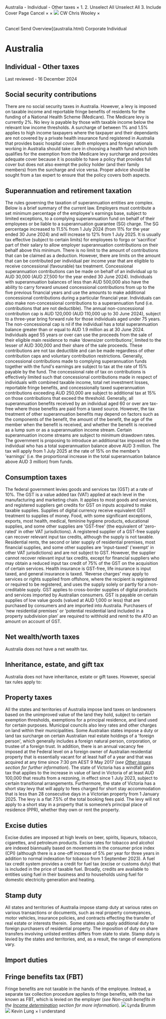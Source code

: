 Australia - Individual - Other taxes
×
1.
2.
Unselect All
Unselect All
3.
Include Cover Page
Cancel
×
×
![](-/media/world-wide-tax-summaries/attachments/global---chris-wooley.ashx%3Frev=ac5e5f3223b34096b1afc2a6009c7320&revision=ac5e5f32-23b3-4096-b1af-c2a6009c7320&hash=859B7ADC84DC2CBEC9760E9E6EE7DE6D0A8BFCDF)
CW
Chris Wooley
×
######
Cancel
Send
Overview](australia.html)
Corporate
Individual
# Australia
## Individual - Other taxes
Last reviewed - 16 December 2024
## Social security contributions
There are no social security taxes in Australia. However, a levy is imposed on taxable income and reportable fringe benefits of residents for the funding of a National Health Scheme (Medicare). The Medicare levy is currently 2%. No levy is payable by those with taxable income below the relevant low income thresholds.
A surcharge of between 1% and 1.5% applies to high income taxpayers where the taxpayer and their dependants are not covered by a private health insurance fund registered in Australia that provides basic hospital cover.
Both employers and foreign nationals working in Australia should take care in choosing a health fund which both qualifies for the exemption from the Medicare levy surcharge and provides adequate cover because it is possible to have a policy that provides full cover but does not also exempt the policy holder (and their family members) from the surcharge and vice versa. Proper advice should be sought from a tax expert to ensure that the policy covers both aspects.
## Superannuation and retirement taxation
The rules governing the taxation of superannuation entities are complex. Below is a brief summary of the current law.
Employers must contribute a set minimum percentage of the employee's earnings base, subject to limited exceptions, to a complying superannuation fund on behalf of their employees or be liable to a superannuation guarantee (SG) charge. The SG percentage increased to 11.5% from 1 July 2024 (from 11% for the year ended 30 June 2024) and will increase to 12% from 1 July 2025.
It is usually tax effective (subject to certain limits) for employees to forgo or 'sacrifice' part of their salary to allow employer superannuation contributions on their behalf above this minimum. There is no limit to the amount of contributions that can be claimed as a deduction. However, there are limits on the amount that can be contributed per individual per income year that are eligible to receive concessional (favourable) tax treatment. Concessional superannuation contributions can be made on behalf of an individual up to AUD 30,000 (AUD 27,500 for the year ended 30 June 2024). Individuals with superannuation balances of less than AUD 500,000 also have the ability to carry forward unused concessional contributions from up to the five previous financial years and use the amounts to make additional concessional contributions during a particular financial year.
Individuals can also make non-concessional contributions to a superannuation fund (i.e. contributions that are not deductible). The annual non-concessional contribution cap is AUD 120,000 (AUD 110,000 up to 30 June 2024), subject to a three-year bring forward rule for those individuals aged under 75 years. The non-concessional cap is nil if the individual has a total superannuation balance greater than or equal to AUD 1.9 million as at 30 June 2024.
Individuals aged 55 years or over can use the proceeds from the sale of their eligible main residence to make ‘downsizer contributions’, limited to the lesser of AUD 300,000 and their share of the sale proceeds. These contributions are not tax deductible and can be made regardless of other contribution caps and voluntary contribution restrictions.
Generally, concessional contributions made to complying superannuation funds together with the fund's earnings are subject to tax at the rate of 15% payable by the fund. The concessional rate of tax on contributions is effectively limited such that concessional contributions made in respect of individuals with combined taxable income, total net investment losses, reportable fringe benefits, and concessionally taxed superannuation contributions exceeding AUD 250,000 are subject to additional tax at 15% on those contributions that exceed the threshold.
Generally, all superannuation benefits received by an individual aged 60 or over are tax-free where those benefits are paid from a taxed source. However, the tax treatment of other superannuation benefits may depend on factors such as the components of the benefit, the amount of the benefit, the age of the member when the benefit is received, and whether the benefit is received as a lump sum or as a superannuation income stream.
Certain superannuation income streams are subject to minimum drawdown rates.
The government is proposing to introduce an additional tax imposed on the individual who has a total superannuation balance above AUD 3 million. The tax will apply from 1 July 2025 at the rate of 15% on the member’s 'earnings' (i.e. the proportional increase in the total superannuation balance above AUD 3 million) from funds.
## Consumption taxes
The federal government levies goods and services tax (GST) at a rate of 10%. The GST is a value added tax (VAT) applied at each level in the manufacturing and marketing chain. It applies to most goods and services, and registered suppliers get credits for GST on inputs acquired to make taxable supplies. Supplies of digital currency receive equivalent GST treatment to supplies of money.
Food, with some significant exceptions, exports, most health, medical, feminine hygiene products, educational supplies, and some other supplies are 'GST-free' (the equivalent of 'zero-rated' in other VAT jurisdictions). A registered supplier of a GST-free supply can recover relevant input tax credits, although the supply is not taxable.
Residential rents, the second or later supply of residential premises, most financial supplies, and some other supplies are 'input-taxed' ('exempt' in other VAT jurisdictions) and are not subject to GST. However, the supplier cannot recover relevant input tax credits, except for financial suppliers who may obtain a reduced input tax credit of 75% of the GST on the acquisition of certain services.
Health insurance is GST-free, life insurance is input taxed, and general insurance is taxed. 'Reverse charges' may apply to services or rights supplied from offshore, where the recipient is registered or required to be registered, and uses the supply solely or partly for a non-creditable supply.
GST applies to cross-border supplies of digital products and services imported by Australian consumers. GST is payable on certain supplies of low value goods (valued at AUD 1,000 or less) that are purchased by consumers and are imported into Australia.
Purchasers of ‘new residential premises’ or ‘potential residential land included in a property subdivision plan’ are required to withhold and remit to the ATO an amount on account of GST.
## Net wealth/worth taxes
Australia does not have a net wealth tax.
## Inheritance, estate, and gift tax
Australia does not have inheritance, estate or gift taxes. However, special tax rules apply to:
## Property taxes
All the states and territories of Australia impose land taxes on landowners based on the unimproved value of the land they hold, subject to certain exemption thresholds, exemptions for a principal residence, and land used for certain purposes. Municipal councils also levy rates and other charges on land within their municipalities.
Some Australian states impose a duty or land tax surcharge on certain Australian real estate holdings of a 'foreign person', which generally includes a foreign natural person, corporation, or trustee of a foreign trust. In addition, there is an annual vacancy fee imposed at the Federal level on a foreign owner of Australian residential property that is essentially vacant for at least half of a year and that was acquired at any time since 7:30 pm AEST 9 May 2017 (*see [Other issues](australia/individual/other-issues.html) section for further information*).
The state of Victoria has a windfall gains tax that applies to the increase in value of land in Victoria of at least AUD 100,000 that results from a rezoning, in effect since 1 July 2023, subject to certain transitional arrangements.
Furthermore, the state of Victoria has a short stay levy that will apply to fees charged for short stay accommodation that is less than 28 consecutive days in a Victorian property from 1 January 2025. The levy is a flat 7.5% of the total booking fees paid. The levy will not apply to a short stay in a property that is someone’s principal place of residence (PPR), whether they own or rent the property.
## Excise duties
Excise duties are imposed at high levels on beer, spirits, liqueurs, tobacco, cigarettes, and petroleum products. Excise rates for tobacco and alcohol are indexed biannually based on movements in the consumer price index (CPI) (although there is a one-off increase of 5% per year for three years in addition to normal indexation for tobacco from 1 September 2023).
A fuel tax credit system provides a credit for fuel tax (excise or customs duty) that is included in the price of taxable fuel. Broadly, credits are available to entities using fuel in their business and to households using fuel for domestic electricity generation and heating.
## Stamp duty
All states and territories of Australia impose stamp duty at various rates on various transactions or documents, such as real property conveyances, motor vehicles, insurance policies, and contracts effecting the transfer of real estate or interests therein.  Some states also apply additional duty to foreign purchasers of residential property. The imposition of duty on share transfers involving unlisted entities differs from state to state.
Stamp duty is levied by the states and territories, and, as a result, the range of exemptions vary.
## Import duties
## Fringe benefits tax (FBT)
Fringe benefits are not taxable in the hands of the employee. Instead, a separate tax collection procedure applies to fringe benefits, with the tax known as FBT, which is levied on the employer (*see Non-cash benefits in the [Income determination](australia/individual/income-determination.html) section for more information*).
![](-/media/world-wide-tax-summaries/attachments/australia---lynda-brumm.ashx%3Frev=8c950a0ba2ef43088be3eb5834ad73a4&revision=8c950a0b-a2ef-4308-8be3-eb5834ad73a4&hash=73562A4F6162C970B3CC9BB1BDF2A3CF38008A50)
Lynda Brumm
![](-/media/world-wide-tax-summaries/australiakevin-lungaustralia--kevin-lungjpg20221003090133514.ashx%3Frev=2acd533144bd4a96bd80fb239acaf48c&revision=2acd5331-44bd-4a96-bd80-fb239acaf48c&hash=305D6CDF080DA9D862BA7B0C8A2440410DCBE15E)
Kevin Lung
×
I understand